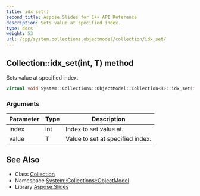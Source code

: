 ```yaml
---
title: idx_set()
second_title: Aspose.Slides for C++ API Reference
description: Sets value at specified index.
type: docs
weight: 53
url: /cpp/system.collections.objectmodel/collection/idx_set/
---
```

## Collection::idx_set(int, T) method


Sets value at specified index.

```cpp
virtual void System::Collections::ObjectModel::Collection<T>::idx_set(int index, T value) override
```


### Arguments

| Parameter | Type | Description |
| --- | --- | --- |
| index | int | Index to set value at. |
| value | T | Value to set at specified index. |

## See Also

* Class [Collection](./)
* Namespace [System::Collections::ObjectModel](../)
* Library [Aspose.Slides](../../)